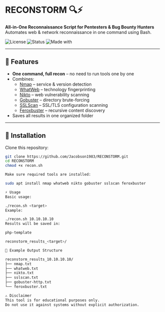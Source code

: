 # RECONSTORM 🔍⚡

**All-in-One Reconnaissance Script for Pentesters & Bug Bounty Hunters**  
Automates web & network reconnaissance in one command using Bash.

![License](https://img.shields.io/badge/license-MIT-green) ![Status](https://img.shields.io/badge/status-active-brightgreen) ![Made with](https://img.shields.io/badge/made%20with-Bash-blue)

---

## 📌 Features
- **One command, full recon** – no need to run tools one by one
- Combines:
  - [Nmap](https://nmap.org/) – service & version detection
  - [WhatWeb](https://github.com/urbanadventurer/WhatWeb) – technology fingerprinting
  - [Nikto](https://cirt.net/Nikto2) – web vulnerability scanning
  - [Gobuster](https://github.com/OJ/gobuster) – directory brute-forcing
  - [SSLScan](https://github.com/rbsec/sslscan) – SSL/TLS configuration scanning
  - [Feroxbuster](https://github.com/epi052/feroxbuster) – recursive content discovery
- Saves all results in one organized folder

---

## 🚀 Installation

Clone this repository:

```bash
git clone https://github.com/Jacobson1983/RECONSTORM.git
cd RECONSTORM
chmod +x recon.sh

Make sure required tools are installed:

sudo apt install nmap whatweb nikto gobuster sslscan feroxbuster

⚡ Usage
Basic usage:

./recon.sh <target>
Example:

./recon.sh 10.10.10.10
Results will be saved in:

php-template

reconstorm_results_<target>/

📂 Example Output Structure

reconstorm_results_10.10.10.10/
├── nmap.txt
├── whatweb.txt
├── nikto.txt
├── sslscan.txt
├── gobuster-http.txt
└── feroxbuster.txt

⚠️ Disclaimer
This tool is for educational purposes only.
Do not use it against systems without explicit authorization.

